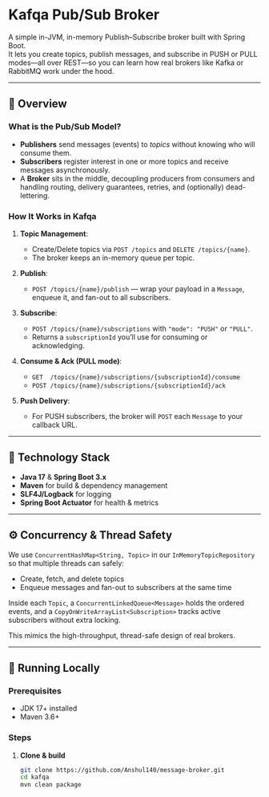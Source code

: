 # Kafqa Pub/Sub Broker

A simple in-JVM, in-memory Publish–Subscribe broker built with Spring Boot.  
It lets you create topics, publish messages, and subscribe in PUSH or PULL modes—all over REST—so you can learn how real brokers like Kafka or RabbitMQ work under the hood.

---

## 📖 Overview

### What is the Pub/Sub Model?
- **Publishers** send messages (events) to *topics* without knowing who will consume them.
- **Subscribers** register interest in one or more topics and receive messages asynchronously.
- A **Broker** sits in the middle, decoupling producers from consumers and handling routing, delivery guarantees, retries, and (optionally) dead-lettering.

### How It Works in Kafqa
1. **Topic Management**:
    - Create/Delete topics via `POST /topics` and `DELETE /topics/{name}`.
    - The broker keeps an in-memory queue per topic.

2. **Publish**:
    - `POST /topics/{name}/publish` — wrap your payload in a `Message`, enqueue it, and fan-out to all subscribers.

3. **Subscribe**:
    - `POST /topics/{name}/subscriptions` with `"mode": "PUSH"` or `"PULL"`.
    - Returns a `subscriptionId` you’ll use for consuming or acknowledging.

4. **Consume & Ack (PULL mode)**:
    - `GET  /topics/{name}/subscriptions/{subscriptionId}/consume`
    - `POST /topics/{name}/subscriptions/{subscriptionId}/ack`

5. **Push Delivery**:
    - For PUSH subscribers, the broker will `POST` each `Message` to your callback URL.

---

## 🔧 Technology Stack

- **Java 17** & **Spring Boot 3.x**
- **Maven** for build & dependency management
- **SLF4J/Logback** for logging
- **Spring Boot Actuator** for health & metrics

---

## ⚙️ Concurrency & Thread Safety

We use `ConcurrentHashMap<String, Topic>` in our `InMemoryTopicRepository` so that multiple threads can safely:

- Create, fetch, and delete topics
- Enqueue messages and fan-out to subscribers at the same time

Inside each `Topic`, a `ConcurrentLinkedQueue<Message>` holds the ordered events, and a `CopyOnWriteArrayList<Subscription>` tracks active subscribers without extra locking.

This mimics the high-throughput, thread-safe design of real brokers.

---

## 🚀 Running Locally

### Prerequisites
- JDK 17+ installed
- Maven 3.6+

### Steps

1. **Clone & build**
   ```bash
   git clone https://github.com/Anshul140/message-broker.git
   cd kafqa
   mvn clean package
